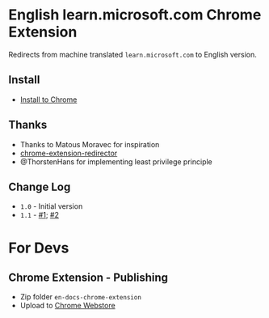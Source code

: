 # English learn.microsoft.com Chrome Extension

Redirects from machine translated `learn.microsoft.com` to English version.

## Install

* [Install to Chrome](https://chrome.google.com/webstore/detail/english-docsmicrosoftcom/ggkanifnckjfjdmeclcakoboheakicgk)

## Thanks

* Thanks to Matous Moravec for inspiration
* [chrome-extension-redirector](https://github.com/bendavis78/chrome-extension-redirector/tree/master/redirector)
* @ThorstenHans for implementing least privilege principle

## Change Log

* `1.0` - Initial version
* `1.1` - [#1](https://github.com/jechtom/en-docs/pull/1); [#2](https://github.com/jechtom/en-docs/issues/2)

# For Devs

## Chrome Extension - Publishing

* Zip folder `en-docs-chrome-extension`
* Upload to [Chrome Webstore](https://chrome.google.com/webstore/developer/dashboard)
